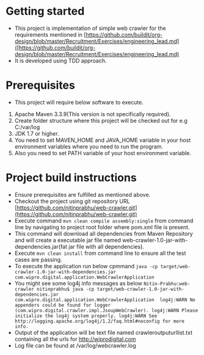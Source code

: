 # Getting started

* This project is implementation of simple web crawler for the requirements mentioned in [https://github.com/buildit/org-design/blob/master/Recruitment/Exercises/engineering_lead.md]([https://github.com/buildit/org-design/blob/master/Recruitment/Exercises/engineering_lead.md)
* It is developed using TDD approach.

# Prerequisites
* This project will require below software to execute.
1. Apache Maven 3.3.9(This version is not specifically required).
2. Create folder structure where this project will be checked out for  e.g C:/var/log
3. JDK 1.7 or higher.
4. You need to set MAVEN_HOME and JAVA_HOME variable in your host environment variables where you need to run the program.
5. Also you need to set PATH variable of your host environment variable.

# Project build instructions
* Ensure prerequisites are fulfilled as mentioned above.
* Checkout the project using git repository URL [https://github.com/nitinprabhu/web-crawler.git](https://github.com/nitinprabhu/web-crawler.git)
* Execute command `mvn clean compile assembly:single` from command line by navigating to project root folder where pom.xml file is present.
* This command will download all dependencies from Maven Repository and will create a executable jar file named web-crawler-1.0-jar-with-dependencies.jar(fat jar file with all dependencies).
* Execute `mvn clean install` from command line to ensure all the test cases are passing.
* To execute the application run below cpmmand
`java -cp target/web-crawler-1.0-jar-with-dependencies.jar  com.wipro.digital.application.WebCrawlerApplication`
* You might see some log4j info messages as below
`Nitin-Prabhu:web-crawler nitinprabhu$ java -cp target/web-crawler-1.0-jar-with-dependencies.jar  com.wipro.digital.application.WebCrawlerApplication 
log4j:WARN No appenders could be found for logger (com.wipro.digital.crawler.impl.JsoupWebCrawler).
log4j:WARN Please initialize the log4j system properly.
log4j:WARN See http://logging.apache.org/log4j/1.2/faq.html#noconfig for more info.`
* Output of the application will be text file named crawleroutputurllist.txt containing all the urls for http://wiprodigital.com
* Log file can be found at /var/log/webcrawler.log
